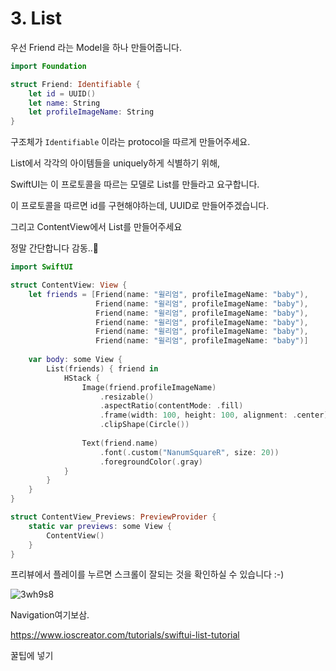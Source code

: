 # 3. List

우선 Friend 라는 Model을 하나 만들어줍니다.

```swift
import Foundation

struct Friend: Identifiable {
    let id = UUID()
    let name: String
    let profileImageName: String
}
```



구조체가 `Identifiable` 이라는 protocol을 따르게 만들어주세요.

List에서 각각의 아이템들을 uniquely하게 식별하기 위해,

SwiftUI는 이 프로토콜을 따르는 모델로 List를 만들라고 요구합니다. 



이 프로토콜을 따르면 id를 구현해야하는데, UUID로 만들어주겠습니다. 



그리고 ContentView에서 List를 만들어주세요

정말 간단합니다 감동..🥺



```swift
import SwiftUI

struct ContentView: View {
    let friends = [Friend(name: "윌리엄", profileImageName: "baby"),
                   Friend(name: "윌리엄", profileImageName: "baby"),
                   Friend(name: "윌리엄", profileImageName: "baby"),
                   Friend(name: "윌리엄", profileImageName: "baby"),
                   Friend(name: "윌리엄", profileImageName: "baby"),
                   Friend(name: "윌리엄", profileImageName: "baby")]
    
    var body: some View {
        List(friends) { friend in
            HStack {
                Image(friend.profileImageName)
                    .resizable()
                    .aspectRatio(contentMode: .fill)
                    .frame(width: 100, height: 100, alignment: .center)
                    .clipShape(Circle())
                
                Text(friend.name)
                    .font(.custom("NanumSquareR", size: 20))
                    .foregroundColor(.gray)
            }
        }
    }
}

struct ContentView_Previews: PreviewProvider {
    static var previews: some View {
        ContentView()
    }
}
```



프리뷰에서 플레이를 누르면 스크롤이 잘되는 것을 확인하실 수 있습니다 :-) 



![3wh9s8](https://user-images.githubusercontent.com/9502063/79138811-1b306180-7df0-11ea-91f0-93c16adb63db.gif)



Navigation여기보삼.

https://www.ioscreator.com/tutorials/swiftui-list-tutorial









꿀팁에 넣기 



